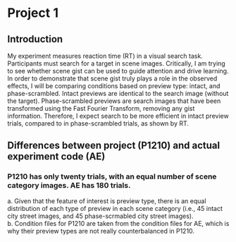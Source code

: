 # Project 1

## Introduction <br/>
My experiment measures reaction time (RT) in a visual search task. Participants must search for a target in scene images. Critically, I am trying to see whether scene gist can be used to guide attention and drive learning. In order to demonstrate that scene gist truly plays a role in the observed effects, I will be comparing conditions based on preview type: intact, and phase-scrambled. Intact previews are identical to the search image (without the target). Phase-scrambled previews are search images that have been transformed using the Fast Fourier Transform, removing any gist information. Therefore, I expect search to be more efficient in intact preview trials, compared to in phase-scrambled trials, as shown by RT.

## Differences between project (P1210) and actual experiment code (AE) <br/>
### P1210 has only twenty trials, with an equal number of scene category images. AE has 180 trials. <br/>
  a. Given that the feature of interest is preview type, there is an equal distribution of each type of preview in each scene category (i.e., 45 intact city street images, and 45 phase-scrmabled city street images). <br/>
  b. Condition files for P1210 are taken from the condition files for AE, which is why their preview types are not really counterbalanced in P1210. <br/>
